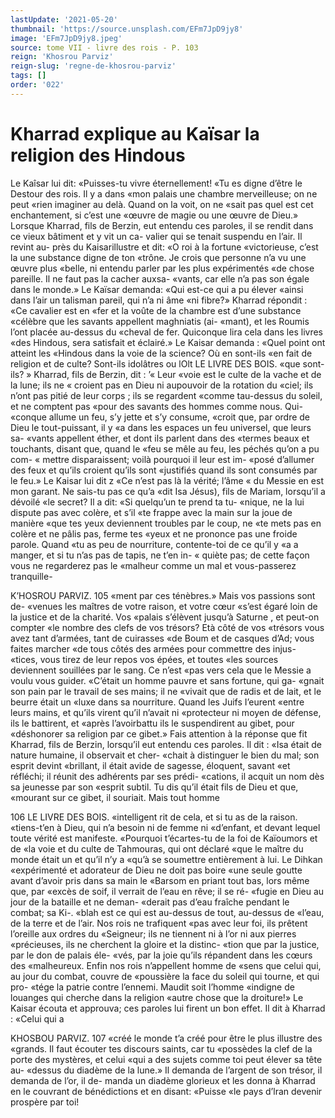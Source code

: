 ```yaml
---
lastUpdate: '2021-05-20'
thumbnail: 'https://source.unsplash.com/EFm7JpD9jy8'
image: 'EFm7JpD9jy8.jpeg'
source: tome VII - livre des rois - P. 103
reign: 'Khosrou Parviz'
reign-slug: 'regne-de-khosrou-parviz'
tags: []
order: '022'
---
```


# Kharrad explique au Kaïsar la religion des Hindous

Le Kaîsar lui dit: «Puisses-tu vivre éternellement!
«Tu es digne d’être le Destour des rois. Il y a dans «mon palais une chambre merveilleuse; on ne peut
«rien imaginer au delà. Quand on la voit, on ne «sait pas quel est cet enchantement, si c’est une «œuvre de magie ou une œuvre de Dieu.» Lorsque Kharrad, fils de Berzin, eut entendu ces paroles, il se rendit dans ce vieux bâtiment et y vit un ca- valier qui se tenait suspendu en l’air. Il revint au- près du Kaisarillustre et dit: «O roi à la fortune «victorieuse, c’est la une substance digne de ton «trône. Je crois que personne n’a vu une œuvre plus
«belle, ni entendu parler par les plus expérimentés
«de chose pareille. Il ne faut pas la cacher auxsa- «vants, car elle n’a pas son égale dans le monde.»
Le Kaïsar demanda: «Qui est-ce qui a pu élever «ainsi dans l’air un talisman pareil, qui n’a ni âme
«ni fibre?» Kharrad répondit : «Ce cavalier est en
«fer et la voûte de la chambre est d’une substance «célèbre que les savants appellent maghniatis (ai- «mant), et les Roumis l’ont placée au-dessus du «cheval de fer. Quiconque lira cela dans les livres «des Hindous, sera satisfait et éclairé.»
Le Kaisar demanda : «Quel point ont atteint les «Hindous dans la voie de la science? Où en sont-ils «en fait de religion et de culte? Sont-ils idolâtres ou
lOlt LE LIVRE DES BOIS.
«que sont-ils? » Kharrad, fils de Berzin, dit : ’« Leur
«voie est le culte de la vache et de la lune; ils ne « croient pas en Dieu ni aupouvoir de la rotation du «ciel; ils n’ont pas pitié de leur corps ; ils se regardent
«comme tau-dessus du soleil, et ne comptent pas «pour des savants des hommes comme nous. Qui- «conque allume un feu, s’y jette et s’y consume,
«croit que, par ordre de Dieu le tout-puissant, il y «a dans les espaces un feu universel, que leurs sa- «vants appellent éther, et dont ils parlent dans des «termes beaux et touchants, disant que, quand le
«feu se mêle au feu, les péchés qu’on a pu com-
« mettre disparaissent; voilà pourquoi il leur est im- «posé d’allumer des feux et qu’ils croient qu’ils sont
«justifiés quand ils sont consumés par le feu.» Le Kaisar lui dit z «Ce n’est pas là la vérité; l’âme
« du Messie en est mon garant. Ne sais-tu pas ce qu’a «dit Isa Jésus), fils de Mariam, lorsqu’il a dévoilé
«le secret? Il a dit: «Si quelqu’un te prend ta tu- «nique, ne la lui dispute pas avec colère, et s’il
«te frappe avec la main sur la joue de manière «que tes yeux deviennent troubles par le coup, ne «te mets pas en colère et ne pâlis pas, ferme tes «yeux et ne prononce pas une froide parole. Quand «tu as peu de nourriture, contente-toi de ce qu’il y
«a a manger, et si tu n’as pas de tapis, ne t’en in-
« quiète pas; de cette façon vous ne regarderez pas le «malheur comme un mal et vous-passerez tranquille-

K’HOSROU PARVIZ. 105 «ment par ces ténèbres.» Mais vos passions sont de-
«venues les maîtres de votre raison, et votre cœur «s’est égaré loin de la justice et de la charité. Vos
«palais s’élèvent jusqu’à Saturne , et peut-on compter
«le nombre des clefs de vos trésors? Età côté de vos «trésors vous avez tant d’armées, tant de cuirasses
«de Boum et de casques d’Ad; vous faites marcher
«de tous côtés des armées pour commettre des injus- «tices, vous tirez de leur repos vos épées, et toutes
«les sources deviennent souillées par le sang. Ce n’est «pas vers cela que le Messie a voulu vous guider. «C’était un homme pauvre et sans fortune, qui ga- «gnait son pain par le travail de ses mains; il ne «vivait que de radis et de lait, et le beurre était un «luxe dans sa nourriture. Quand les Juifs I’eurent «entre leurs mains, et qu’ils virent qu’il n’avait ni «protecteur ni moyen de défense, ils le battirent, et «après l’avoirbattu ils le suspendirent au gibet, pour «déshonorer sa religion par ce gibet.»
Fais attention à la réponse que fit Kharrad, fils de Berzin, lorsqu’il eut entendu ces paroles. Il dit : «Isa était de nature humaine, il observait et cher- «chait à distinguer le bien du mal; son esprit devint «brillant, il était avide de sagesse, éloquent, savant
«et réfléchi; il réunit des adhérents par ses prédi-
«cations, il acquit un nom dès sa jeunesse par son «esprit subtil. Tu dis qu’il était fils de Dieu et que, «mourant sur ce gibet, il souriait. Mais tout homme

106 LE LIVRE DES BOIS. «intelligent rit de cela, et si tu as de la raison. «tiens-t’en à Dieu, qui n’a besoin ni de femme ni «d’enfant, et devant lequel toute vérité est manifeste. «Pourquoi t’écartes-tu de la foi de Kaïoumors et de
«la voie et du culte de Tahmouras, qui ont déclaré
«que le maître du monde était un et qu’il n’y a
«qu’à se soumettre entièrement à lui. Le Dihkan «expérimenté et adorateur de Dieu ne doit pas boire «une seule goutte avant d’avoir pris dans sa main le «Barsom en priant tout bas, lors même que, par «excès de soif, il verrait de l’eau en rêve; il se ré-
«fugie en Dieu au jour de la bataille et ne deman- «derait pas d’eau fraîche pendant le combat; sa Ki-. «blah est ce qui est au-dessus de tout, au-dessus de «l’eau, de la terre et de l’air. Nos rois ne trafiquent
«pas avec leur foi, ils prêtent l’oreille aux ordres du «Seigneur; ils ne tiennent ni à l’or ni aux pierres «précieuses, ils ne cherchent la gloire et la distinc- «tion que par la justice, par le don de palais éle- «vés, par la joie qu’ils répandent dans les cœurs des «malheureux. Enfin nos rois n’appellent homme de «sens que celui qui, au jour du combat, couvre de «poussière la face du soleil qui tourne, et qui pro- «tége la patrie contre l’ennemi. Maudit soit l’homme «indigne de louanges qui cherche dans la religion «autre chose que la droiture!»
Le Kaisar écouta et approuva; ces paroles lui firent un bon effet. Il dit à Kharrad : «Celui qui a

KHOSBOU PARVIZ. 107 «créé le monde t’a créé pour être le plus illustre des
«grands. Il faut écouter tes discours saints, car tu «possèdes la clef de la porte des mystères, et celui «qui a des sujets comme toi peut élever sa tête au- «dessus du diadème de la lune.» Il demanda de l’argent de son trésor, il demanda de l’or, il de- manda un diadème glorieux et les donna à Kharrad en le couvrant de bénédictions et en disant: «Puisse
«le pays d’lran devenir prospère par toi!
